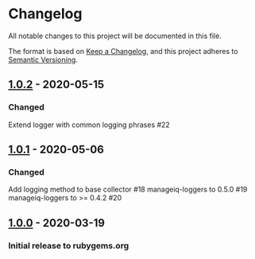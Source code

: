 # Changelog
All notable changes to this project will be documented in this file.

The format is based on [Keep a Changelog](https://keepachangelog.com/en/1.0.0/),
and this project adheres to [Semantic Versioning](https://semver.org/spec/v2.0.0.html).

## [1.0.2] - 2020-05-15
### Changed

Extend logger with common logging phrases #22

## [1.0.1] - 2020-05-06
### Changed

Add logging method to base collector #18
manageiq-loggers to 0.5.0 #19
manageiq-loggers to >= 0.4.2 #20

## [1.0.0] - 2020-03-19
### Initial release to rubygems.org

[Unreleased]: https://github.com/RedHatInsights/topological_inventory-providers-common/compare/v1.0.1...HEAD
[1.0.2]: https://github.com/RedHatInsights/topological_inventory-providers-common/compare/v1.0.1...v1.0.2
[1.0.1]: https://github.com/RedHatInsights/topological_inventory-providers-common/compare/v1.0.0...v1.0.1
[1.0.0]: https://github.com/RedHatInsights/topological_inventory-providers-common/releases/v1.0.0
